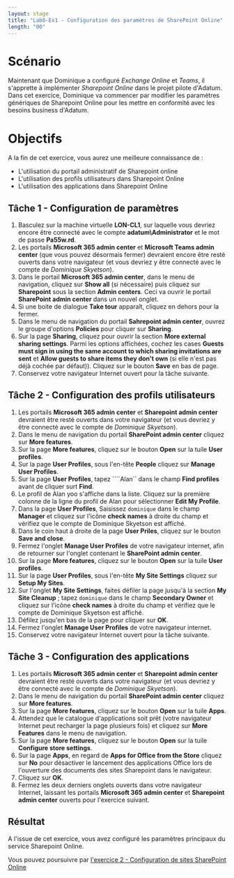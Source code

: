 ```yaml
---
layout: stage
title: "Lab8-Ex1 - Configuration des paramètres de SharePoint Online"
length: "00"
---
```

# Scénario
Maintenant que Dominique a configuré *Exchange Online* et *Teams*, il s'apprette à implémenter *Sharepoint Online* dans le projet pilote d'Adatum.  
Dans cet exercice, Dominique va commencer par modifier les paramètres génériques de Sharepoint Online pour les mettre en conformité avec les besoins business d'Adatum.

# Objectifs
A la fin de cet exercice, vous aurez une meilleure connaissance de :
- L'utilisation du portail administratif de Sharepoint online
- L'utilisation des profils utilisateurs dans Sharepoint Online
- L'utilisation des applications dans Sharepoint Online


## Tâche 1 - Configuration de paramètres
1. Basculez sur la machine virtuelle **LON-CL1**, sur laquelle vous devriez encore être connecté avec le compte **adatum\Administrator** et le mot de passe **Pa55w.rd**.
1. Les portails **Microsoft 365 admin center** et **Microsoft Teams admin center** (que vous pouvez désormais fermer) devraient encore être resté ouverts dans votre navigateur (et vous devriez y être connecté avec le compte de *Dominique Skyetson*).
1. Dans le portail **Microsoft 365 admin center**, dans le menu de navigation, cliquez sur **Show all** (si nécessaire) puis cliquez sur **Sharepoint** sous la section **Admin centers**. Ceci va ouvrir le portail **SharePoint admin center** dans un nouvel onglet.
1. Si une boite de dialogue **Take tour** apparaît, cliquez en dehors pour la fermer.
1. Dans le menu de navigation du portail **Sahrepoint admin center**, ouvrez le groupe d'options **Policies** pour cliquer sur **Sharing**.
1. Sur la page **Sharing**, cliquez pour ouvrir la section **More external sharing settings**. Parmi les options affichées, cochez les cases **Guests must sign in using the same account to which sharing invitations are sent** et **Allow guests to share items they don't own** (si elle n'est pas déjà cochée par défaut)). Cliquez sur le bouton **Save** en bas de page.
1. Conservez votre navigateur Internet ouvert pour la tâche suivante. 

## Tâche 2 - Configuration des profils utilisateurs
1. Les portails **Microsoft 365 admin center** et **Sharepoint admin center** devraient être resté ouverts dans votre navigateur (et vous devriez y être connecté avec le compte de *Dominique Skyetson*).
1. Dans le menu de navigation du portail **SharePoint admin center** cliquez sur **More features**.
1. Sur la page **More features**, cliquez sur le bouton **Open** sur la tuile **User profiles**.
1. Sur la page **User Profiles**, sous l'en-tête **People** cliquez sur **Manage User Profiles**.
1. Sur la page **User Profiles**, tapez ````Alan`` dans le champ **Find profiles** avant de cliquer surt **Find**.
1. Le profil de Alan yoo s'affiche dans la liste. Cliquez sur la première colonne de la ligne du profil de Alan pour sélectionner **Edit My Profile**.
1. Dans la page **User Profiles**, Saisissez ```dominique``` dans le champ **Manager** et cliquez sur l'icône **check names** à droite du champ et vérifiez que le compte de Dominique Skyetson est affiché.
1. Dans le coin haut à droite de la page **User Priles**, cliquez sur le bouton **Save and close**.
1. Fermez l'onglet **Manage User Profiles** de votre navigateur internet, afin de retourner sur l'onglet contenant le **SharePoint admin center**.
1. Sur la page **More features**, cliquez sur le bouton **Open** sur la tuile **User profiles**.
1. Sur la page **User Profiles**, sous l'en-tête **My Site Settings** cliquez sur **Setup My Sites**.
1. Sur l'onglet **My Site Settings**, faites défiler la page jusqu'à la section **My Site Cleanup** ; tapez ```dominique``` dans le champ **Secondary Owner** et cliquez sur l'icône **check names** à droite du champ et vérifiez que le compte de Dominique Skyetson est affiché.
1. Défilez jusqu'en bas de la page pour cliquer sur **OK**.
1. Fermez l'onglet **Manage User Profiles** de votre navigateur internet.
1. Conservez votre navigateur Internet ouvert pour la tâche suivante. 

## Tâche 3 - Configuration des applications
1. Les portails **Microsoft 365 admin center** et **Sharepoint admin center** devraient être resté ouverts dans votre navigateur (et vous devriez y être connecté avec le compte de *Dominique Skyetson*).
1. Dans le menu de navigation du portail **SharePoint admin center** cliquez sur **More features**.
1. Sur la page **More features**, cliquez sur le bouton **Open** sur la tuile **Apps**.
1. Attendez que le catalogue d'applications soit prêt (votre navigateur Internet peut recharger la page plusieurs fois) et cliquez sur **More Features** dans le menu de navigation.
1. Sur la page **More features**, cliquez sur le bouton **Open** sur la tuile **Configure store settings**.
1. Sur la page **Apps**, en regard de **Apps for Office from the Store** cliquez sur **No** pour désactiver le lancement des applications Office lors de l'ouverture des documents des sites Sharepoint dans le navigateur.
1. Cliquez sur **OK**.
1. Fermez les deux derniers onglets ouverts dans votre navigateur Internet, laissant les portails **Microsoft 365 admin center** et **Sharepoint admin center** ouverts pour l'exercice suivant.

## Résultat
A l'issue de cet exercice, vous avez configuré les paramètres principaux du service Sharepoint Online.

Vous pouvez poursuivre par [l'exercice 2 - Configuration de sites SharePoint Online](lab8e2)